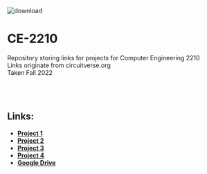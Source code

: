 ![download](https://user-images.githubusercontent.com/91383782/211231498-984327c2-197a-4ed7-8b0d-a445f208aeb3.jpg)

# CE-2210
Repository storing links for projects for Computer Engineering 2210\
Links originate from circuitverse.org\
Taken Fall 2022
<br/><br/>
<br/><br/>

## Links:
- __[Project 1](https://circuitverse.org/users/146420/projects/project-1-adam-camerer)__
- __[Project 2](https://circuitverse.org/users/146420/projects/project-2-comp_e-2210)__
- __[Project 3](https://circuitverse.org/users/146420/projects/project-3-05243716-7c98-4e23-8e2b-b13b062e279b)__
- __[Project 4](https://circuitverse.org/users/146420/projects/project-4-269b5180-ecf7-45af-99ae-332a2c17f865)__
- __[Google Drive](https://drive.google.com/drive/u/0/folders/1NTP_sLbNYM1Wa7nzxOGovmbsyr5CAHNY)__
